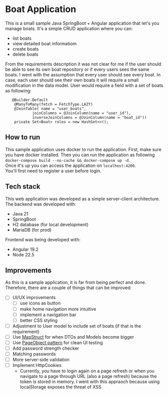 # Boat Application
This is a small sample Java SpringBoot + Angular application that let's you manage boats. It's a simple CRUD application where you can:
* list boats
* view detailed boat informatiom
* create boats
* delete boats

From the requirements description it was not clear for me if the user should be able to see its own boat repository or if every users sees the same boats. I went with the assumption that every user should see every boat. In case, each user should see their own boats it will require a small modification in the data model. User would require a field with a set of boats as following:
```
   @Builder.Default
    @ManyToMany(fetch = FetchType.LAZY)
    @JoinTable(	name = "user_boats",
            joinColumns = @JoinColumn(name = "user_id"),
            inverseJoinColumns = @JoinColumn(name = "boat_id"))
    private Set<Boat> roles = new HashSet<>();
```

## How to run
This sample application uses docker to run the application. First, make sure you have docker installed. Then you can run the application as following `docker-compose build --no-cache && docker-compose up -d`. <br>
Once it's up you can access the application on `localhost:4200`. <br>
You'll first need to register a user before login.

## Tech stack
This web application was developed as a simple server-client architecture. The backend was developed with:
* Java 21
* SpringBoot
* H2 database (for local development)
* MariaDB (for prod)

Frontend was being developed with:
* Angular 19.2
* Node 22.5

## Improvements
As this is a sample application, it is far from being perfect and done. Therefore, there are a couple of things that can be improved:
- [ ] UI/UX improvements
   - [ ] use icons as button
   - [ ] make home navigation more intuitive
   - [ ] implement a navigation bar
   - [ ] better CSS styling
- [ ] Adjustment to User model to include set of boats (if that is the requirement)
- [ ] Use [MapStruct](https://mapstruct.org) for when DTOs and Models become bigger
- [ ] Use [PageObject pattern](https://martinfowler.com/bliki/PageObject.html) for clean UI testing
- [ ] Add password strength checker
- [ ] Matching passwords
- [ ] More server-side validation
- [ ] Implement HttpCookies
  - Currently, you have to login again on a page refresh or when you navigate to a page through URL (also a page refresh) because the token is stored in memory. I went with this appraoch because using localStorage exposes the threat of XSS